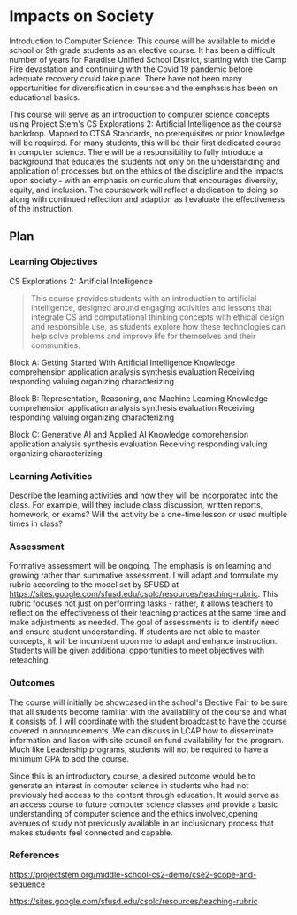 # Impacts on Society

Introduction to Computer Science: This course will be available to middle school or 9th grade students as an elective course. It has been a difficult number of years for Paradise Unified School District, starting with the Camp Fire devastation and continuing with the Covid 19 pandemic before adequate recovery could take place. There have not been many opportunities for diversification in courses and the emphasis has been on educational basics. 

This course will serve as an introduction to computer science concepts using Project Stem's CS Explorations 2: Artificial Intelligence as the course backdrop. Mapped to CTSA Standards, no prerequisites or prior knowledge will be required. For many students, this will be their first dedicated course in computer science.  There will be a responsibility to fully introduce a background that educates the students not only on the understanding and application of processes but on the ethics of the discipline and the impacts upon society - with an emphasis on curriculum that encourages diversity, equity, and inclusion. The coursework will reflect a dedication to doing so along with continued reflection and adaption as I evaluate the effectiveness of the instruction. 

## Plan

### Learning Objectives

CS Explorations 2: Artificial Intelligence
> This course provides students with an introduction to artificial intelligence, designed around engaging activities and lessons that integrate CS and computational thinking concepts with ethical design and responsible use, as students explore how these technologies can help solve problems and improve life for themselves and their communities.

Block A: Getting Started With Artificial Intelligence
Knowledge comprehension application analysis synthesis evaluation
Receiving responding valuing organizing characterizing

Block B: Representation, Reasoning, and Machine Learning
Knowledge comprehension application analysis synthesis evaluation
Receiving responding valuing organizing characterizing

Block C: Generative AI and Applied AI
Knowledge comprehension application analysis synthesis evaluation
Receiving responding valuing organizing characterizing


### Learning Activities

Describe the learning activities and how they will be incorporated into the class. For example, will they include class discussion, written reports, homework, or exams? Will the activity be a one-time lesson or used multiple times in class?

### Assessment

Formative assessment will be ongoing.  The emphasis is on learning and growing rather than summative assessment.  I will adapt and formulate my rubric according to the model set by SFUSD at https://sites.google.com/sfusd.edu/csplc/resources/teaching-rubric.  This rubric focuses not just on performing tasks - rather, it allows teachers to reflect on the effectiveness of their teaching practices at the same time and make adjustments as needed.  The goal of assessments is to identify need and ensure student understanding. If students are not able to master concepts, it will be incumbent upon me to adapt and enhance instruction. Students will be given additional opportunities to meet objectives with reteaching. 

### Outcomes

The course will initially be showcased in the school's Elective Fair to be sure that all students become familiar with the availability of the course and what it consists of.  I will coordinate with the student broadcast to have the course covered in announcements.  We can discuss in LCAP how to disseminate information and  liason with site council on fund availability for the program. Much like Leadership programs, students will not be required to have a minimum GPA to add the course.

Since this is an introductory course, a desired outcome would be to generate an interest in computer science in students who had not previously had access to the content through education.  It would serve as an access course to future computer science classes and provide a basic understanding of computer science and the ethics involved,opening avenues of study not previously available in an inclusionary process that makes students feel connected and capable.
 
### References

https://projectstem.org/middle-school-cs2-demo/cse2-scope-and-sequence

https://sites.google.com/sfusd.edu/csplc/resources/teaching-rubric
